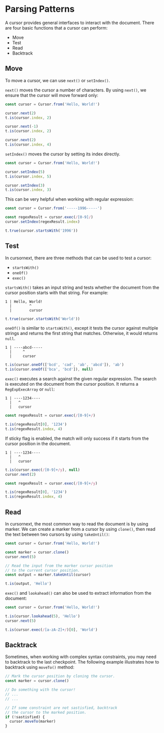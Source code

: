 # Parsing Patterns

A cursor provides general interfaces to interact with the document. There are four basic functions that a cursor can perform:

- Move
- Test
- Read
- Backtrack

## Move

To move a cursor, we can use `next()` or `setIndex()`.

`next()` moves the cursor a number of characters. By using `next()`, we ensure that the cursor will move forward only:

```ts
const cursor = Cursor.from('Hello, World!')

cursor.next(2)
t.is(cursor.index, 2)

cursor.next(-1)
t.is(cursor.index, 2)

cursor.next(2)
t.is(cursor.index, 4)
```

`setIndex()` moves the cursor by setting its index directly.

```ts
const cursor = Cursor.from('Hello, World!')

cursor.setIndex(5)
t.is(cursor.index, 5)

cursor.setIndex(3)
t.is(cursor.index, 3)
```

This can be very helpful when working with regular expression:

```ts
const cursor = Cursor.from('-----1996-----')

const regexResult = cursor.exec(/[0-9]/)
cursor.setIndex(regexResult.index)

t.true(cursor.startsWith('1996'))
```

## Test

In cursornext, there are three methods that can be used to test a cursor:

- `startsWith()`
- `oneOf()`
- `exec()`

`startsWith()` takes an input string and tests whether the document from the cursor position starts with that string. For example:

```
1 | Hello, World!
  |        ^
  |        cursor
```

```ts
t.true(cursor.startsWith('World'))
```

`oneOf()` is similar to `startsWith()`, except it tests the cursor against multiple strings and returns the first string that matches. Otherwise, it would returns `null`.

```
1 | ----abcd-----
  |     ^
  |     cursor
```

```ts
t.is(cursor.oneOf(['bcd', 'cad', 'ab', 'abcd']), 'ab')
t.is(cursor.oneOf(['bca', 'bcd']), null)
```

`exec()` executes a search against the given regular expression. The search is executed on the document from the cursor position. It returns a `RegExpExecArray` or `null`:

```
1 | ----1234----
  |   ^
  |   cursor
```

```ts
const regexResult = cursor.exec(/[0-9]+/)

t.is(regexResult[0], '1234')
t.is(regexResult.index, 4)
```

If sticky flag is enabled, the match will only success if it starts from the cursor position in the document.

```
1 | ----1234----
  |   ^
  |   cursor
```

```ts
t.is(cursor.exec(/[0-9]+/y), null)
cursor.next(2)

const regexResult = cursor.exec(/[0-9]+/y)

t.is(regexResult[0], '1234')
t.is(regexResult.index, 4)
```

## Read

In cursornext, the most common way to read the document is by using marker. We can create a marker from a cursor by using `clone()`, then read the text between two cursors by using `takeUntil()`:

```ts
const cursor = Cursor.from('Hello, World!')

const marker = cursor.clone()
cursor.next(5)

// Read the input from the marker cursor position
// to the current cursor position.
const output = marker.takeUntil(cursor)

t.is(output, 'Hello')
```

`exec()` and `lookahead()` can also be used to extract information from the document:

```ts
const cursor = Cursor.from('Hello, World!')

t.is(cursor.lookahead(5), 'Hello')
cursor.next(5)

t.is(cursor.exec(/[a-zA-Z]+/)[0], 'World')
```

## Backtrack

Sometimes, when working with complex syntax constraints, you may need to backtrack to the last checkpoint. The following example illustrates how to backtrack using `moveTo()` method:

```ts
// Mark the cursor position by cloning the cursor.
const marker = cursor.clone()

// Do something with the cursor!
// ...
// ...

// If some constraint are not sastisfied, backtrack
// the cursor to the marked position.
if (!sastisfied) {
  cursor.moveTo(marker)
}
```
